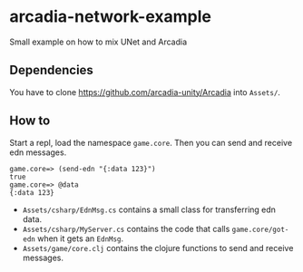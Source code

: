 # arcadia-network-example
Small example on how to mix UNet and Arcadia

## Dependencies
You have to clone https://github.com/arcadia-unity/Arcadia into `Assets/`.


## How to
Start a repl, load the namespace `game.core`. Then you can send and receive edn messages.
```
game.core=> (send-edn "{:data 123}")
true
game.core=> @data
{:data 123}
```

* `Assets/csharp/EdnMsg.cs` contains a small class for transferring edn data.
* `Assets/csharp/MyServer.cs` contains the code that calls `game.core/got-edn` when it gets an `EdnMsg`.
* `Assets/game/core.clj` contains the clojure functions to send and receive messages.
